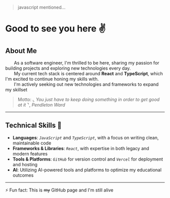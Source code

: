 > javascript mentioned...
# Good to see you here ✌
## About Me

&nbsp;&nbsp;&nbsp;&nbsp;&nbsp;&nbsp;&nbsp;As a software engineer, I'm thrilled to be here, sharing my passion for building projects and exploring new technologies every day.
<br/>
&nbsp;&nbsp;&nbsp;&nbsp;&nbsp;&nbsp;&nbsp;My current tech stack is centered around **React** and **TypeScript**, which I'm excited to continue honing my skills with.
<br/>
&nbsp;&nbsp;&nbsp;&nbsp;&nbsp;&nbsp;&nbsp;I'm actively seeking out new technologies and frameworks to expand my skillset

> Motto: ⌞ *You just have to keep doing something in order to get good at it* ⌝, *Pendleton Ward*
---

## Technical Skills 🍴

- **Languages**: *`JavaScript`* and *`TypeScript`*, with a focus on writing clean, maintainable code
- **Frameworks & Libraries**: *`React`*, with expertise in both legacy and modern features
- **Tools & Platforms**: *`GitHub`* for version control and *`Vercel`* for deployment and hosting
- **AI**: Utilizing AI-powered tools and platforms to optimize my educational outcomes

---
 ⚡ Fun fact: This is ~~my~~ GitHub page and I'm still alive


<!--
**KooWeso/KooWeso** is a ✨ _special_ ✨ repository
-->
